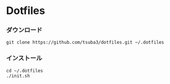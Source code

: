 # Dotfiles

### ダウンロード

```
git clone https://github.com/tsuba3/dotfiles.git ~/.dotfiles
```

### インストール

```
cd ~/.dotfiles
./init.sh
```

